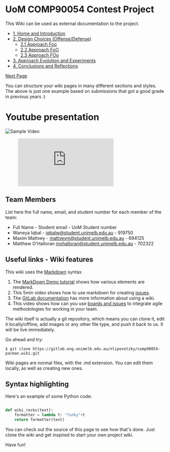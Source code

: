 # UoM COMP90054 Contest Project

This Wiki can be used as external documentation to the project.
- [1. Home and Introduction](/home)
- [2. Design Choices (Offense/Defense)](/2_0_design_choices)
    - [2.1 Approach Foo](/2_1_approach)
    - [2.2 Approach FoO](/2_2_approach)
    - [2.3 Approach FOo](/2_3_approach)
- [3. Approach Evolution and Experiments](/3_approach_evolution)
- [4. Conclusions and Reflections](/4_conclusions_and_reflections)

[Next Page ](/2_0_design_choices)

You can structure your wiki pages in many different sections and styles. The above is just one example based on submissions that got a good grade in previous years :)

# Youtube presentation

![Sample Video](https://www.youtube.com/embed/enMumwvLAug)

<figure class="video_container">
  <iframe src="https://www.youtube.com/embed/enMumwvLAug" frameborder="0" allowfullscreen="true"> </iframe>
</figure>

## Team Members

List here the full name, email, and student number for each member of the team:

* Full Name - Student email - UoM Student number
* Waneya Iqbal - iqbalw@student.unimelb.edu.au - 919750
* Maxim Mattvey - mattveym@student.unimelb.edu.au - 694125
* Matthew O'Halloran mohalloran@student.unimelb.edu.au - 702322

## Useful links - Wiki features

This wiki uses the [Markdown](http://daringfireball.net/projects/markdown/) syntax. 

1. The [MarkDown Demo tutorial](https://about.gitlab.com/handbook/product/technical-writing/markdown-guide/) shows how various elements are rendered.
2. This 5min video shows how to use markdown for creating [issues](https://www.youtube.com/watch?v=Ix416lAYRSg).
3. The [GitLab documentation](https://docs.gitlab.com/ee/user/project/wiki/) has more information about using a wiki.
4. This video shows how can you use [boards and issues](https://www.youtube.com/watch?v=CiolDtBIOA0) to integrate agile methodologies for working in your team.

The wiki itself is actually a git repository, which means you can clone it, edit it locally/offline, add images or any other file type, and push it back to us. It will be live immediately.

Go ahead and try:

```
$ git clone https://gitlab.eng.unimelb.edu.au/nlipovetzky/comp90054-pacman.wiki.git
```

Wiki pages are normal files, with the .md extension. You can edit them locally, as well as creating new ones.

## Syntax highlighting



Here's an example of some Python code:

```python

def wiki_rocks(text):
    formatter = lambda t: "funky"+t
    return formatter(text)
```


You can check out the source of this page to see how that's done. Just clone the wiki and get inspired to start your own project wiki.


Have fun!